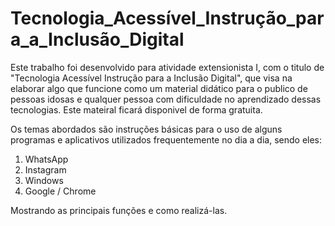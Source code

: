# Tecnologia_Acessível_Instrução_para_a_Inclusão_Digital

Este trabalho foi desenvolvido para atividade extensionista I, com o titulo de "Tecnologia Acessível Instrução para a Inclusão Digital", que visa na elaborar algo que funcione como um material didático para o publico de pessoas idosas e qualquer pessoa com dificuldade no aprendizado dessas tecnologias. Este mateiral ficará disponivel de forma gratuita.

Os temas abordados são instruções básicas para o uso de alguns programas e aplicativos utilizados frequentemente no dia a dia, sendo eles:

1. WhatsApp
2. Instagram
3. Windows
4. Google / Chrome

Mostrando as principais funções e como realizá-las. 
